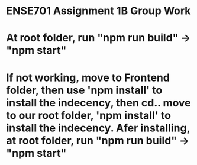 # ENSE701 Assignment 1B Group Work
 
# At root folder, run "npm run build" -> "npm start"
# If not working, move to Frontend folder, then use 'npm install' to install the indecency, then cd.. move to our root folder, 'npm install' to install the indecency. Afer installing, at root folder, run "npm run build" -> "npm start"
